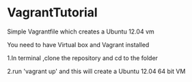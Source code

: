 # VagrantTutorial
Simple Vagrantfile which creates a Ubuntu 12.04 vm

You need to have Virtual box and Vagrant installed 

1.In terminal ,clone the repository and cd to the folder 

2.run 'vagrant up' and this will create a Ubuntu 12.04 64 bit VM
